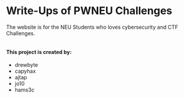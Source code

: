 # Write-Ups of PWNEU Challenges

The website is for the NEU Students who loves cybersecurity and CTF Challenges.

<img src="https://github.com/drew-byte/pwneu-writeups/blob/main/00x8%20saved%20images/zero.png" alt="">

#### This project is created by:

- drewbyte
- capyhax
- ajtap
- jo10
- hams3c

